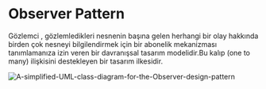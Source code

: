 # Observer Pattern

Gözlemci , gözlemledikleri nesnenin başına gelen herhangi bir olay hakkında birden çok nesneyi bilgilendirmek için bir abonelik mekanizması tanımlamanıza izin veren bir davranışsal tasarım modelidir.Bu kalıp (one to many) ilişkisini destekleyen bir tasarım ilkesidir.


![A-simplified-UML-class-diagram-for-the-Observer-design-pattern](https://user-images.githubusercontent.com/90327328/139576017-9169304c-aa9c-414b-8f17-38fac3cf1a4a.png)
